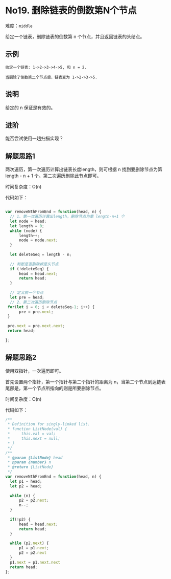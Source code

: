 # No19. 删除链表的倒数第N个节点

难度：`middle`



给定一个链表，删除链表的倒数第 n 个节点，并且返回链表的头结点。

## 示例

```
给定一个链表: 1->2->3->4->5, 和 n = 2.

当删除了倒数第二个节点后，链表变为 1->2->3->5.

```
## 说明

给定的 n 保证是有效的。

## 进阶

能否尝试使用一趟扫描实现？

## 解题思路1

两次遍历，第一次遍历计算出链表长度length，则可根据 n 找到要删除节点为第 length - n + 1 个。第二次遍历删除此节点即可。

时间复杂度：O(n)

代码如下：

```javascript

var removeNthFromEnd = function(head, n) {
  // 1、第一次遍历计算出length，删除节点为第 length-n+1 个
  let node = head;
  let length = 0;
  while (node) {
      length++;
      node = node.next;    
  }
  
  let deleteSeq = length - n;
  
  // 判断是否删除掉是头节点
  if (!deleteSeq) {
      head = head.next;
      return head;
  }
  
  // 定义前一个节点
  let pre = head;
  // 2、第二次遍历删除节点
 for(let i = 0; i < deleteSeq-1; i++) {
      pre = pre.next;
 }
  
 pre.next = pre.next.next;
 return head;
  
};
```

## 解题思路2

使用双指针，一次遍历即可。

首先设置两个指针，第一个指针与第二个指针的距离为 n，当第二个节点到达链表尾部是，第一个节点所指向的则是所要删除节点。

时间复杂度：O(n)

代码如下：

```javascript
/**
 * Definition for singly-linked list.
 * function ListNode(val) {
 *     this.val = val;
 *     this.next = null;
 * }
 */
/**
 * @param {ListNode} head
 * @param {number} n
 * @return {ListNode}
 */
var removeNthFromEnd = function(head, n) {
  let p1 = head;
  let p2 = head;
  
  while (n) {
      p2 = p2.next;
      n--;
  }
  
  if(!p2) {
      head = head.next;
      return head;
  }
  
  while (p2.next) {
      p1 = p1.next;
      p2 = p2.next
  }
  p1.next = p1.next.next
  return head;
};
```
